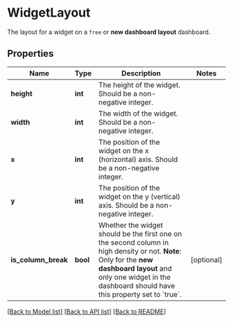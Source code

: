 # WidgetLayout

The layout for a widget on a `free` or **new dashboard layout** dashboard.

## Properties

| Name                | Type     | Description                                                                                                                                                                                                                     | Notes      |
| ------------------- | -------- | ------------------------------------------------------------------------------------------------------------------------------------------------------------------------------------------------------------------------------- | ---------- |
| **height**          | **int**  | The height of the widget. Should be a non-negative integer.                                                                                                                                                                     |
| **width**           | **int**  | The width of the widget. Should be a non-negative integer.                                                                                                                                                                      |
| **x**               | **int**  | The position of the widget on the x (horizontal) axis. Should be a non-negative integer.                                                                                                                                        |
| **y**               | **int**  | The position of the widget on the y (vertical) axis. Should be a non-negative integer.                                                                                                                                          |
| **is_column_break** | **bool** | Whether the widget should be the first one on the second column in high density or not. **Note**: Only for the **new dashboard layout** and only one widget in the dashboard should have this property set to &#x60;true&#x60;. | [optional] |

[[Back to Model list]](README.md#documentation-for-models) [[Back to API list]](README.md#documentation-for-api-endpoints) [[Back to README]](README.md)
